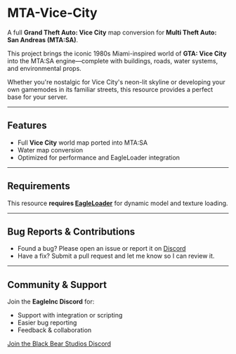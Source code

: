 # MTA-Vice-City

A full **Grand Theft Auto: Vice City** map conversion for **Multi Theft Auto: San Andreas (MTA:SA)**.

This project brings the iconic 1980s Miami-inspired world of **GTA: Vice City** into the MTA:SA engine—complete with buildings, roads, water systems, and environmental props.

Whether you're nostalgic for Vice City's neon-lit skyline or developing your own gamemodes in its familiar streets, this resource provides a perfect base for your server.

---

##  Features

- Full **Vice City** world map ported into MTA:SA
- Water map conversion
- Optimized for performance and EagleLoader integration

---

## Requirements

This resource **requires [EagleLoader](https://github.com/BlueEagle12/MTA-SA---Eagle-Loader)** for dynamic model and texture loading.

---

## Bug Reports & Contributions

- Found a bug? Please open an issue or report it on [Discord](https://discord.gg/dp5sp7tD3B)
- Have a fix? Submit a pull request and let me know so I can review it.

---

## Community & Support

Join the **EagleInc Discord** for:
- Support with integration or scripting
- Easier bug reporting
- Feedback & collaboration

[Join the Black Bear Studios Discord](https://discord.gg/dp5sp7tD3B)
